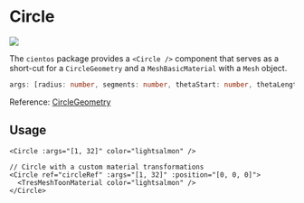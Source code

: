 # Circle <Badge type="warning" text="^1.6.0" />

![](/cientos/circle.png)

The `cientos` package provides a `<Circle />` component that serves as a short-cut for a `CircleGeometry` and a `MeshBasicMaterial` with a `Mesh` object.

```typescript
args: [radius: number, segments: number, thetaStart: number, thetaLength: number]
```

Reference: [CircleGeometry](https://threejs.org/docs/?q=circle#api/en/geometries/CircleGeometry)

## Usage

```vue
<Circle :args="[1, 32]" color="lightsalmon" />

// Circle with a custom material transformations
<Circle ref="circleRef" :args="[1, 32]" :position="[0, 0, 0]">
  <TresMeshToonMaterial color="lightsalmon" />
</Circle>
```
